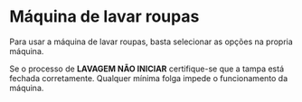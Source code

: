 # Máquina de lavar roupas

Para usar a máquina de lavar roupas, basta selecionar as opções na propria máquina.

Se o processo de **LAVAGEM NÃO INICIAR** certifique-se que a tampa está fechada corretamente. Qualquer mínima folga impede
o funcionamento da máquina.